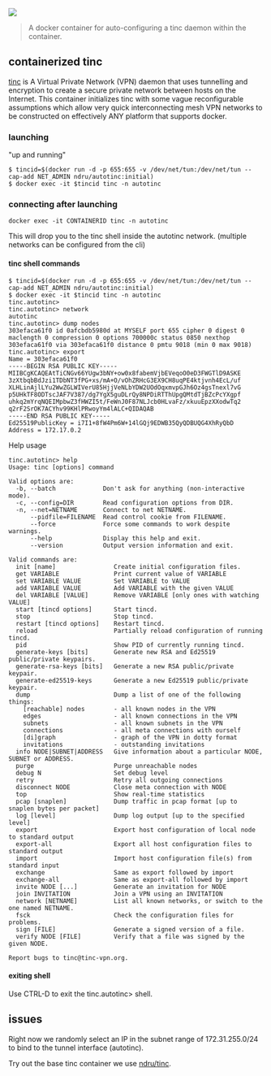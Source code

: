[![](https://badge.imagelayers.io/ndru/autotinc:latest.svg)](https://imagelayers.io/?images=ndru/autotinc:latest 'Get your own badge on imagelayers.io')


> A docker container for auto-configuring a tinc daemon within the container.


## containerized tinc 


 [tinc](https://www.tinc-vpn.org) is A Virtual Private Network (VPN) daemon that uses tunnelling and encryption to create a secure private network between hosts on the Internet. This container initializes tinc with some vague reconfigurable assumptions which allow very quick interconnecting mesh VPN networks to be constructed on effectively ANY platform that supports docker. 


### launching


"up and running"


```
$ tincid=$(docker run -d -p 655:655 -v /dev/net/tun:/dev/net/tun --cap-add NET_ADMIN ndru/autotinc:initial)
$ docker exec -it $tincid tinc -n autotinc
```


### connecting after launching


```
docker exec -it CONTAINERID tinc -n autotinc
```


This will drop you to the tinc shell inside the autotinc network. (multiple networks can be configured from the cli)


#### tinc shell commands


```
$ tincid=$(docker run -d -p 655:655 -v /dev/net/tun:/dev/net/tun --cap-add NET_ADMIN ndru/autotinc:initial)
$ docker exec -it $tincid tinc -n autotinc
tinc.autotinc>
tinc.autotinc> network
autotinc
tinc.autotinc> dump nodes
303efaca61f0 id 0afcbdb5980d at MYSELF port 655 cipher 0 digest 0 maclength 0 compression 0 options 700000c status 0850 nexthop 303efaca61f0 via 303efaca61f0 distance 0 pmtu 9018 (min 0 max 9018)
tinc.autotinc> export
Name = 303efaca61f0
-----BEGIN RSA PUBLIC KEY-----
MIIBCgKCAQEAtTiCNGv66YUgw3bNY+ow0x8fabemVjbEVeqoO0eD3FWGTlD9ASKE
3zXtbqbBdJzi1TDbNT3fPG+xs/mA+O/vOhZRHcG3EX9CH8uqPE4ktjvnh4EcL/uf
XLHLinAjlLYu2WwZGLWIVerU85HjjVeNLbYDW2UOdOqxmvpGJh6Oz4gsTnexl7vG
p5UHkTF8ODTscJAF7V387/dg7YgX5guDLrQy8NPDiRTThUpgQMtdTjBZcPcYXgpf
uhkq2mYrqNQEIMpbwZ3fHWZI5t/FeWnJ0F87NLJcb0HLvaFz/xkuuEpzXXodwTq2
q2rF2SrOK7ACYhv99KHlPRwoyYm4lALC+QIDAQAB
-----END RSA PUBLIC KEY-----
Ed25519PublicKey = i7I1+8fW4Pm6W+14lGQj9EDWB35QyQDBUQG4XhRyQbD
Address = 172.17.0.2
```


Help usage

```
tinc.autotinc> help
Usage: tinc [options] command

Valid options are:
  -b, --batch             Don't ask for anything (non-interactive mode).
  -c, --config=DIR        Read configuration options from DIR.
  -n, --net=NETNAME       Connect to net NETNAME.
      --pidfile=FILENAME  Read control cookie from FILENAME.
      --force             Force some commands to work despite warnings.
      --help              Display this help and exit.
      --version           Output version information and exit.

Valid commands are:
  init [name]                Create initial configuration files.
  get VARIABLE               Print current value of VARIABLE
  set VARIABLE VALUE         Set VARIABLE to VALUE
  add VARIABLE VALUE         Add VARIABLE with the given VALUE
  del VARIABLE [VALUE]       Remove VARIABLE [only ones with watching VALUE]
  start [tincd options]      Start tincd.
  stop                       Stop tincd.
  restart [tincd options]    Restart tincd.
  reload                     Partially reload configuration of running tincd.
  pid                        Show PID of currently running tincd.
  generate-keys [bits]       Generate new RSA and Ed25519 public/private keypairs.
  generate-rsa-keys [bits]   Generate a new RSA public/private keypair.
  generate-ed25519-keys      Generate a new Ed25519 public/private keypair.
  dump                       Dump a list of one of the following things:
    [reachable] nodes        - all known nodes in the VPN
    edges                    - all known connections in the VPN
    subnets                  - all known subnets in the VPN
    connections              - all meta connections with ourself
    [di]graph                - graph of the VPN in dotty format
    invitations              - outstanding invitations
  info NODE|SUBNET|ADDRESS   Give information about a particular NODE, SUBNET or ADDRESS.
  purge                      Purge unreachable nodes
  debug N                    Set debug level
  retry                      Retry all outgoing connections
  disconnect NODE            Close meta connection with NODE
  top                        Show real-time statistics
  pcap [snaplen]             Dump traffic in pcap format [up to snaplen bytes per packet]
  log [level]                Dump log output [up to the specified level]
  export                     Export host configuration of local node to standard output
  export-all                 Export all host configuration files to standard output
  import                     Import host configuration file(s) from standard input
  exchange                   Same as export followed by import
  exchange-all               Same as export-all followed by import
  invite NODE [...]          Generate an invitation for NODE
  join INVITATION            Join a VPN using an INVITATION
  network [NETNAME]          List all known networks, or switch to the one named NETNAME.
  fsck                       Check the configuration files for problems.
  sign [FILE]                Generate a signed version of a file.
  verify NODE [FILE]         Verify that a file was signed by the given NODE.

Report bugs to tinc@tinc-vpn.org.
```
 
#### exiting shell


Use CTRL-D to exit the tinc.autotinc> shell. 


## issues


Right now we randomly select an IP in the subnet range of 172.31.255.0/24 to bind to the tunnel interface (autotinc). 


Try out the base tinc container we use [ndru/tinc](https://hub.docker.com/r/ndru/tinc/).


